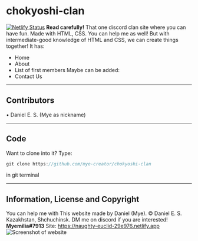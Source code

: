# chokyoshi-clan
[![Netlify Status](https://api.netlify.com/api/v1/badges/1d644bdd-a321-4588-ba20-12a8dd385d37/deploy-status)](https://app.netlify.com/sites/naughty-euclid-29e976/deploys)
**Read carefully!**
That one discord clan site where you can have fun. Made with HTML, CSS.
You can help me as well! But with intermediate-good knowledge of HTML and CSS, we can create things together!
It has:
+ Home
+ About
+ List of first members
Maybe can be added:
+ Contact Us

---

## Contributors
• Daniel E. S. (Mye as nickname)

---

## Code
Want to clone into it? Type:
```javascript
git clone https://github.com/mye-creator/chokyoshi-clan
```
in git terminal

---

## Information, License and Copyright

You can help me with
This website made by Daniel (Mye).
© Daniel E. S. Kazakhstan, Shchuchinsk.
DM me on discord if you are interested! **Myemilia#7913**
Site: https://naughty-euclid-29e976.netlify.app
![Screenshot of website](https://cdn.discordapp.com/attachments/415496000761757696/766577701150130186/20201016_142548.jpg)
